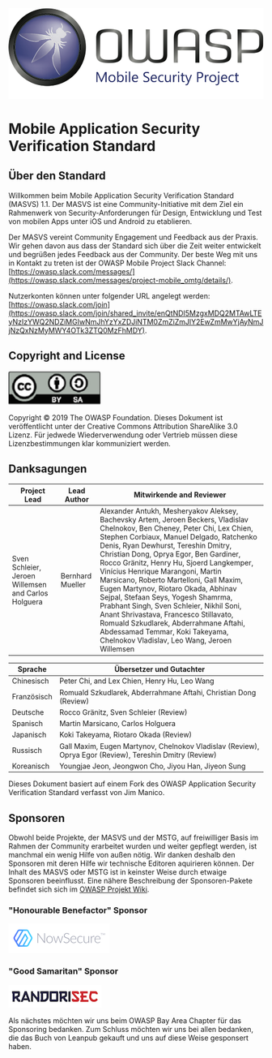 ![OWASP LOGO](images/OWASP_logo.png)

# Mobile Application Security Verification Standard

## Über den Standard

Willkommen beim Mobile Application Security Verification Standard (MASVS) 1.1. Der MASVS ist eine Community-Initiative mit dem Ziel ein Rahmenwerk von Security-Anforderungen für Design, Entwicklung und Test von mobilen Apps unter iOS und Android zu etablieren.

Der MASVS vereint Community Engagement und Feedback aus der Praxis. Wir gehen davon aus dass der Standard sich über die Zeit weiter entwickelt und begrüßen jedes Feedback aus der Community. Der beste Weg mit uns in Kontakt zu treten ist der OWASP Mobile Project Slack Channel:
[https://owasp.slack.com/messages/](https://owasp.slack.com/messages/project-mobile_omtg/details/).

Nutzerkonten können unter folgender URL angelegt werden:
[https://owasp.slack.com/join](https://owasp.slack.com/join/shared_invite/enQtNDI5MzgxMDQ2MTAwLTEyNzIzYWQ2NDZiMGIwNmJhYzYxZDJiNTM0ZmZiZmJlY2EwZmMwYjAyNmJjNzQxNzMyMWY4OTk3ZTQ0MzFhMDY).

## Copyright and License

![license](images/license.png)

Copyright © 2019 The OWASP Foundation. Dieses Dokument ist veröffentlicht unter der Creative Commons Attribution ShareAlike 3.0 Lizenz. Für jedwede Wiederverwendung oder Vertrieb müssen diese Lizenzbestimmungen klar kommuniziert werden.

<div style="page-break-after: always;">
</div>

## Danksagungen

| Project Lead | Lead Author | Mitwirkende and Reviewer |
| --- | --- | --- |
| Sven Schleier, Jeroen Willemsen and Carlos Holguera| Bernhard Mueller | Alexander Antukh, Mesheryakov Aleksey, Bachevsky Artem, Jeroen Beckers, Vladislav Chelnokov, Ben Cheney, Peter Chi, Lex Chien, Stephen Corbiaux, Manuel Delgado, Ratchenko Denis, Ryan Dewhurst, Tereshin Dmitry, Christian Dong, Oprya Egor, Ben Gardiner, Rocco Gränitz, Henry Hu, Sjoerd Langkemper, Vinícius Henrique Marangoni, Martin Marsicano, Roberto Martelloni, Gall Maxim, Eugen Martynov, Riotaro Okada, Abhinav Sejpal, Stefaan Seys, Yogesh Shamrma, Prabhant Singh, Sven Schleier, Nikhil Soni, Anant Shrivastava, Francesco Stillavato, Romuald Szkudlarek, Abderrahmane Aftahi, Abdessamad Temmar, Koki Takeyama, Chelnokov Vladislav, Leo Wang, Jeroen Willemsen |

| Sprache | Übersetzer und Gutachter |
| --- | --- |
| Chinesisch | Peter Chi, and Lex Chien, Henry Hu, Leo Wang |
| Französisch | Romuald Szkudlarek, Abderrahmane Aftahi, Christian Dong (Review) |
| Deutsche | Rocco Gränitz, Sven Schleier (Review) |
| Spanisch | Martin Marsicano, Carlos Holguera |
| Japanisch | Koki Takeyama, Riotaro Okada (Review) |
| Russisch | Gall Maxim, Eugen Martynov, Chelnokov Vladislav (Review), Oprya Egor (Review), Tereshin Dmitry (Review) |
| Koreanisch | Youngjae Jeon, Jeongwon Cho, Jiyou Han, Jiyeon Sung |

Dieses Dokument basiert auf einem Fork des OWASP Application Security Verification Standard verfasst von Jim Manico.

## Sponsoren

Obwohl beide Projekte, der MASVS und der MSTG, auf freiwilliger Basis im Rahmen der Community erarbeitet wurden und weiter gepflegt werden, ist manchmal ein wenig Hilfe von außen nötig. Wir danken deshalb den Sponsoren mit deren Hilfe wir technische Editoren aquirieren können. Der Inhalt des MASVS oder MSTG ist in keinster Weise durch etwaige Sponsoren beeinflusst. Eine nähere Beschreibung der Sponsoren-Pakete befindet sich sich im [OWASP Projekt Wiki](https://www.owasp.org/index.php/OWASP_Mobile_Security_Testing_Guide#tab=Sponsorship_Packages "OWASP Mobile Security Testing Guide Sponsorship Packages").

### "Honourable Benefactor" Sponsor

[![NowSecure](images/NowSecure_logo.png)](https://www.nowsecure.com/ "NowSecure")

### "Good Samaritan" Sponsor

[![RandoriSec](images/Randorisec_logo.png)](https://www.randorisec.fr/ "RandoriSec")

Als nächstes möchten wir uns beim OWASP Bay Area Chapter für das Sponsoring bedanken. Zum Schluss möchten wir uns bei allen bedanken, die das Buch von Leanpub gekauft und uns auf diese Weise gesponsert haben.
